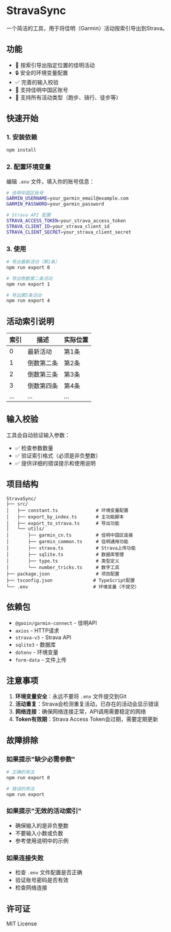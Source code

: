 # StravaSync

一个简洁的工具，用于将佳明（Garmin）活动按索引导出到Strava。

## 功能

- 🎯 按索引导出指定位置的佳明活动
- 🔒 安全的环境变量配置
- ✅ 完善的输入校验
- 📱 支持佳明中国区账号
- 🏃 支持所有活动类型（跑步、骑行、徒步等）

## 快速开始

### 1. 安装依赖

```bash
npm install
```

### 2. 配置环境变量

编辑 `.env` 文件，填入你的账号信息：

```bash
# 佳明中国区账号
GARMIN_USERNAME=your_garmin_email@example.com
GARMIN_PASSWORD=your_garmin_password

# Strava API 配置
STRAVA_ACCESS_TOKEN=your_strava_access_token
STRAVA_CLIENT_ID=your_strava_client_id
STRAVA_CLIENT_SECRET=your_strava_client_secret
```

### 3. 使用

```bash
# 导出最新活动（第1条）
npm run export 0

# 导出倒数第二条活动
npm run export 1

# 导出第5条活动
npm run export 4
```

## 活动索引说明

| 索引 | 描述 | 实际位置 |
|------|------|----------|
| 0 | 最新活动 | 第1条 |
| 1 | 倒数第二条 | 第2条 |
| 2 | 倒数第三条 | 第3条 |
| 3 | 倒数第四条 | 第4条 |
| ... | ... | ... |

## 输入校验

工具会自动验证输入参数：

- ✅ 检查参数数量
- ✅ 验证索引格式（必须是非负整数）
- ✅ 提供详细的错误提示和使用说明

## 项目结构

```
StravaSync/
├── src/
│   ├── constant.ts              # 环境变量配置
│   ├── export_by_index.ts       # 主功能脚本
│   ├── export_to_strava.ts      # 导出功能
│   └── utils/
│       ├── garmin_cn.ts         # 佳明中国区连接
│       ├── garmin_common.ts     # 佳明通用功能
│       ├── strava.ts            # Strava上传功能
│       ├── sqlite.ts            # 数据库管理
│       ├── type.ts              # 类型定义
│       └── number_tricks.ts     # 数字工具
├── package.json                 # 项目配置
├── tsconfig.json               # TypeScript配置
└── .env                        # 环境变量（不提交）
```

## 依赖包

- `@gooin/garmin-connect` - 佳明API
- `axios` - HTTP请求
- `strava-v3` - Strava API
- `sqlite3` - 数据库
- `dotenv` - 环境变量
- `form-data` - 文件上传

## 注意事项

1. **环境变量安全**：永远不要将 `.env` 文件提交到Git
2. **活动重复**：Strava会检测重复活动，已存在的活动会显示错误
3. **网络连接**：确保网络连接正常，API调用需要稳定的网络
4. **Token有效期**：Strava Access Token会过期，需要定期更新

## 故障排除

### 如果提示"缺少必需参数"
```bash
# 正确的用法
npm run export 0

# 错误的用法
npm run export
```

### 如果提示"无效的活动索引"
- 确保输入的是非负整数
- 不要输入小数或负数
- 参考使用说明中的示例

### 如果连接失败
- 检查 `.env` 文件配置是否正确
- 验证账号密码是否有效
- 检查网络连接

## 许可证

MIT License
